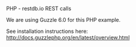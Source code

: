 PHP - restdb.io REST calls

We are using Guzzle 6.0 for this PHP example.

See installation instructions here: http://docs.guzzlephp.org/en/latest/overview.html




